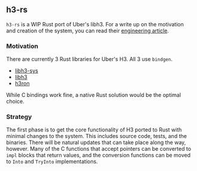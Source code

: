 ## h3-rs
`h3-rs` is a WIP Rust port of Uber's libh3. For a write up on the motivation and creation of the system, you can read their [engineering article](https://eng.uber.com/h3/).

### Motivation
There are currently 3 Rust libraries for Uber's H3. All 3 use `bindgen`.
- [libh3-sys](https://github.com/rustyconover/libh3-sys)
- [libh3](https://github.com/rustyconover/libh3)
- [h3ron](https://github.com/nmandery/h3ron)

While C bindings work fine, a native Rust solution would be the optimal choice.

### Strategy
The first phase is to get the core functionality of H3 ported to Rust with minimal changes to the system. This includes source code, tests, and the binaries. There will be natural updates that can take place along the way, however. Many of the C functions that accept pointers can be converted to `impl` blocks that return values, and the conversion functions can be moved to `Into` and `TryInto` implementations.